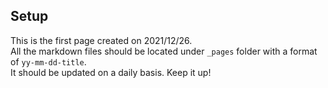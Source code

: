 ## Setup

This is the first page created on 2021/12/26.  
All the markdown files should be located under `_pages` folder with a format of `yy-mm-dd-title`.  
It should be updated on a daily basis. Keep it up!